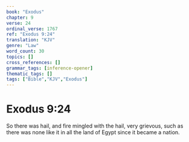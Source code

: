```yaml
---
book: "Exodus"
chapter: 9
verse: 24
ordinal_verse: 1767
ref: "Exodus 9:24"
translation: "KJV"
genre: "Law"
word_count: 30
topics: []
cross_references: []
grammar_tags: [inference-opener]
thematic_tags: []
tags: ["Bible","KJV","Exodus"]
---
```


# Exodus 9:24

So there was hail, and fire mingled with the hail, very grievous, such as there was none like it in all the land of Egypt since it became a nation.
